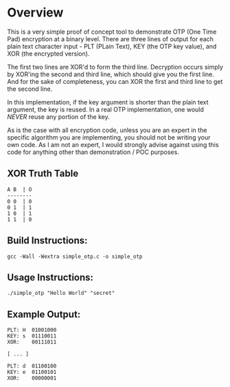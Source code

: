 # Overview #

This is a very simple proof of concept tool to demonstrate OTP (One Time
Pad) encryption at a binary level. There are three lines of output for each
plain text character input - PLT (PLain Text), KEY (the OTP key value), and
XOR (the encrypted version).

The first two lines are XOR'd to form the third line. Decryption occurs simply
by XOR'ing the second and third line, which should give you the first line. 
And for the sake of completeness, you can XOR the first and third line to get
the second line.

In this implementation, if the key argument is shorter than the plain text
argument, the key is reused. In a real OTP implementation, one would *NEVER*
reuse any portion of the key. 

As is the case with all encryption code, unless you are an expert in the
specific algorithm you are implementing, you should not be writing your own
code. As I am not an expert, I would strongly advise against using this code
for anything other than demonstration / POC purposes.
 
## XOR Truth Table ##

    A B  | O
    --------
    0 0  | 0
    0 1  | 1
    1 0  | 1
    1 1  | 0

## Build Instructions: ##
 `gcc -Wall -Wextra simple_otp.c -o simple_otp`

## Usage Instructions: ##
 `./simple_otp "Hello World" "secret"`

## Example Output: ##

    PLT: H  01001000
    KEY: s  01110011
    XOR:    00111011
    
    [ ... ]
    
    PLT: d  01100100
    KEY: e  01100101
    XOR:    00000001
